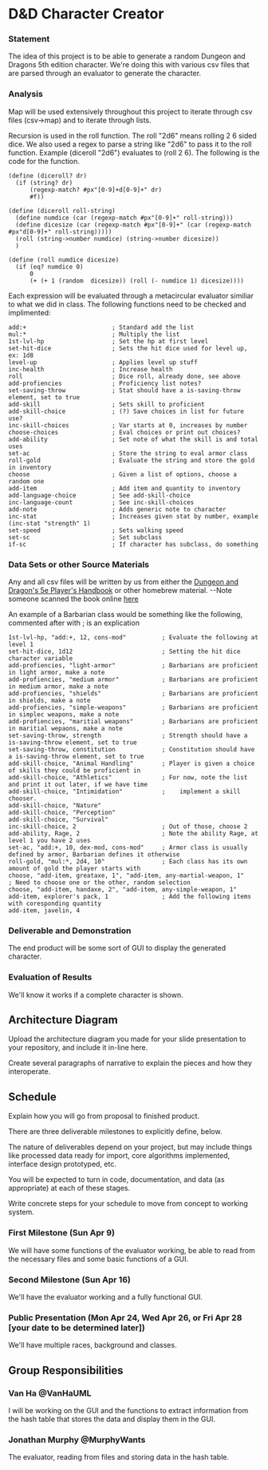 # D&D Character Creator

### Statement
The idea of this project is to be able to generate a random Dungeon and Dragons 5th edition character. We're doing this with various csv files that are parsed through an evaluator to generate the character.

### Analysis
Map will be used extensively throughout this project to iterate through csv files (csv->map) and to iterate through lists.

Recursion is used in the roll function.
The roll "2d6" means rolling 2 6 sided dice. We also used a regex to parse a string like "2d6" to pass it to the roll function. Example (diceroll "2d6") evaluates to (roll 2 6). The following is the code for the function.
~~~
(define (diceroll? dr)
  (if (string? dr)
      (regexp-match? #px"[0-9]+d[0-9]+" dr)
      #f))

(define (diceroll roll-string)
  (define numdice (car (regexp-match #px"[0-9]+" roll-string)))
  (define dicesize (car (regexp-match #px"[0-9]+" (car (regexp-match #px"d[0-9]+" roll-string)))))
  (roll (string->number numdice) (string->number dicesize))
  )

(define (roll numdice dicesize)
  (if (eq? numdice 0)
      0
      (+ (+ 1 (random  dicesize)) (roll (- numdice 1) dicesize))))
~~~

Each expression will be evaluated through a metacircular evaluator similiar to what we did in class.
The following functions need to be checked and implimented:
~~~
add:+                        ; Standard add the list
mul:*                        ; Multiply the list
1st-lvl-hp                   ; Set the hp at first level
set-hit-dice                 ; Sets the hit dice used for level up, ex: 1d8
level-up                     ; Applies level up stuff
inc-health                   ; Increase health
roll                         ; Dice roll, already done, see above
add-profiencies              ; Proficiency list notes?
set-saving-throw             ; Stat should have a is-saving-throw element, set to true
add-skill                    ; Sets skill to proficient
add-skill-choice             ; (?) Save choices in list for future use?
inc-skill-choices            ; Var starts at 0, increases by number
choose-choices               ; Eval choices or print out choices?
add-ability                  ; Set note of what the skill is and total uses
set-ac                       ; Store the string to eval armor class
roll-gold                    ; Evaluate the string and store the gold in inventory
choose                       ; Given a list of options, choose a random one
add-item                     ; Add item and quantity to inventory
add-language-choice          ; See add-skill-choice
inc-language-count           ; See inc-skill-choices
add-note                     ; Adds generic note to character
inc-stat                     ; Increases given stat by number, example (inc-stat "strength" 1)
set-speed                    ; Sets walking speed
set-sc                       ; Set subclass
if-sc                        ; If character has subclass, do something
~~~

### Data Sets or other Source Materials
Any and all csv files will be written by us from either the [Dungeon and Dragon's 5e Player's Handbook](http://a.co/hDUb8oH) or other homebrew material.
--Note someone scanned the book online [here][online-pdf]

An example of a Barbarian class would be something like the following, commented after with ; is an explication
~~~
1st-lvl-hp, "add:+, 12, cons-mod"          ; Evaluate the following at level 1
set-hit-dice, 1d12                         ; Setting the hit dice character variable
add-profiencies, "light-armor"             ; Barbarians are proficient in light armor, make a note
add-profiencies, "medium armor"            ; Barbarians are proficient in medium armor, make a note
add-profiencies, "shields"                 ; Barbarians are proficient in shields, make a note
add-profiencies, "simple-weapons"          ; Barbarians are proficient in simplec weapons, make a note
add-profiencies, "maritial weapons"        ; Barbarians are proficient in maritial wepaons, make a note
set-saving-throw, strength                 ; Strength should have a is-saving-throw element, set to true
set-saving-throw, constitution             ; Constitution should have a is-saving-throw element, set to true
add-skill-choice, "Animal Handling"        ; Player is given a choice of skills they could be proficient in
add-skill-choice, "Athletics"              ; For now, note the list and print it out later, if we have time
add-skill-choice, "Intimidation"           ;	implement a skill chooser.
add-skill-choice, "Nature"
add-skill-choice, "Perception"
add-skill-choice, "Survival"
inc-skill-choice, 2                        ; Out of those, choose 2
add-ability, Rage, 2                       ; Note the ability Rage, at level 1 you have 2 uses
set-ac, "add:+, 10, dex-mod, cons-mod"     ; Armor class is usually defined by armor, Barbarian defines it otherwise
roll-gold, "mul:*, 2d4, 10"                ; Each class has its own amount of gold the player starts with
choose, "add-item, greataxe, 1", "add-item, any-martial-weapon, 1"    ; Need to choose one or the other, random selection
choose, "add-item, handaxe, 2", "add-item, any-simple-weapon, 1"
add-item, explorer's pack, 1               ; Add the following items with coresponding quantity
add-item, javelin, 4
~~~

### Deliverable and Demonstration
The end product will be some sort of GUI to display the generated character.

### Evaluation of Results
We'll know it works if a complete character is shown.

## Architecture Diagram
Upload the architecture diagram you made for your slide presentation to your repository, and include it in-line here.

Create several paragraphs of narrative to explain the pieces and how they interoperate.

## Schedule
Explain how you will go from proposal to finished product.

There are three deliverable milestones to explicitly define, below.

The nature of deliverables depend on your project, but may include things like processed data ready for import, core algorithms implemented, interface design prototyped, etc.

You will be expected to turn in code, documentation, and data (as appropriate) at each of these stages.

Write concrete steps for your schedule to move from concept to working system.

### First Milestone (Sun Apr 9)
We will have some functions of the evaluator working, be able to read from the necessary files and some basic functions of a GUI.

### Second Milestone (Sun Apr 16)
We'll have the evaluator working and a fully functional GUI.

### Public Presentation (Mon Apr 24, Wed Apr 26, or Fri Apr 28 [your date to be determined later])
We'll have multiple races, background and classes.

## Group Responsibilities

### Van Ha @VanHaUML
I will be working on the GUI and the functions to extract information from the hash table that stores the data and display them in the GUI.

### Jonathan Murphy @MurphyWants
The evaluator, reading from files and storing data in the hash table.


[online-pdf]: https://dnd.rem.uz/5e%20D%26D%20Books/D%26D%205e%20-%20Players%20Handbook%20(Small).pdf